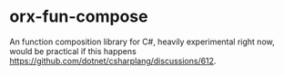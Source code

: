 # orx-fun-compose
An function composition library for C#, heavily experimental right now, would be practical if this happens https://github.com/dotnet/csharplang/discussions/612.

